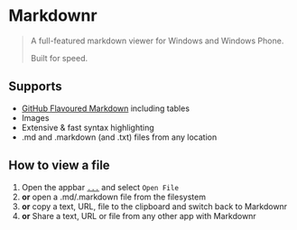 ﻿# Markdownr

> A full-featured markdown viewer for Windows and Windows Phone.
>
> Built for speed.

## Supports

* [GitHub Flavoured Markdown](https://help.github.com/articles/github-flavored-markdown/) including tables
* Images
* Extensive & fast syntax highlighting
* .md and .markdown (and .txt) files from any location


## How to view a file

1. Open the appbar [`...`](#toggleAppBar) and select `Open File`
2. __or__ open a .md/.markdown file from the filesystem
3. __or__ copy a text, URL, file to the clipboard and switch back to Markdownr
4. __or__ Share a text, URL or file from any other app with Markdownr

